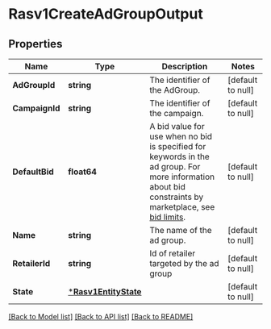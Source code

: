 # Rasv1CreateAdGroupOutput

## Properties
Name | Type | Description | Notes
------------ | ------------- | ------------- | -------------
**AdGroupId** | **string** | The identifier of the AdGroup. | [default to null]
**CampaignId** | **string** | The identifier of the campaign. | [default to null]
**DefaultBid** | **float64** | A bid value for use when no bid is specified for keywords in the ad group. For more information about bid constraints by marketplace, see [bid limits](https://advertising.amazon.com/API/docs/en-us/concepts/limits#bid-constraints-by-marketplace). | [default to null]
**Name** | **string** | The name of the ad group. | [default to null]
**RetailerId** | **string** | Id of retailer targeted by the ad group | [default to null]
**State** | [***Rasv1EntityState**](RASv1EntityState.md) |  | [default to null]

[[Back to Model list]](../README.md#documentation-for-models) [[Back to API list]](../README.md#documentation-for-api-endpoints) [[Back to README]](../README.md)

